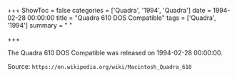 +++
ShowToc = false
categories = ['Quadra', '1994', 'Quadra']
date = 1994-02-28 00:00:00
title = "Quadra 610 DOS Compatible"
tags = ['Quadra', '1994']
summary = " "

+++

The Quadra 610 DOS Compatible was released on 1994-02-28 00:00:00.

Source: `https://en.wikipedia.org/wiki/Macintosh_Quadra_610`


